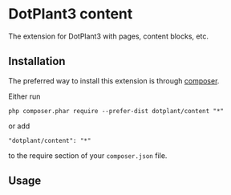 DotPlant3 content
=================

The extension for DotPlant3 with pages, content blocks, etc.

Installation
------------

The preferred way to install this extension is through [composer](http://getcomposer.org/download/).

Either run

```
php composer.phar require --prefer-dist dotplant/content "*"
```

or add

```
"dotplant/content": "*"
```

to the require section of your `composer.json` file.


Usage
-----
